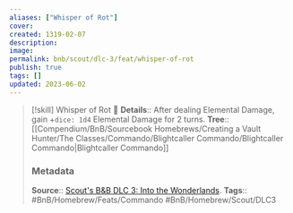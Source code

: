 ```yaml
---
aliases: ["Whisper of Rot"]
cover: 
created: 1319-02-07
description: 
image: 
permalink: bnb/scout/dlc-3/feat/whisper-of-rot
publish: true
tags: []
updated: 2023-06-02
---
```


> [!skill] Whisper of Rot 🍻
> **Details**:: After dealing Elemental Damage, gain +`dice: 1d4` Elemental Damage for 2 turns.
> **Tree**:: [[Compendium/BnB/Sourcebook Homebrews/Creating a Vault Hunter/The Classes/Commando/Blightcaller Commando/Blightcaller Commando|Blightcaller Commando]]
> ### Metadata
> **Source**:: [Scout's B&B DLC 3: Into the Wonderlands](https://docs.google.com/document/d/1MLOgrWwcLNTnP9PuXrKiLImy7SUh4hXO8arVUAlmdp0/edit).
> **Tags**:: #BnB/Homebrew/Feats/Commando #BnB/Homebrew/Scout/DLC3


